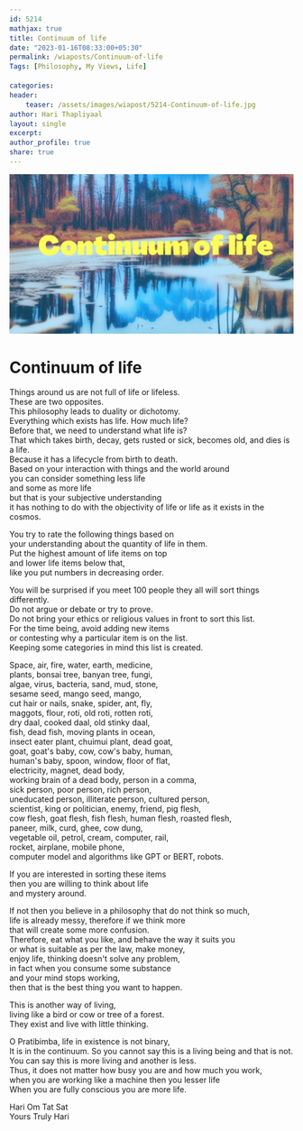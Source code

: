 ```yaml
---                    
id: 5214                    
mathjax: true                    
title: Continuum of life              
date: "2023-01-16T08:33:00+05:30"                    
permalink: /wiaposts/Continuum-of-life               
Tags: [Philosophy, My Views, Life]             
                    
categories:                    
header:                    
    teaser: /assets/images/wiapost/5214-Continuum-of-life.jpg                   
author: Hari Thapliyaal                    
layout: single                    
excerpt:                    
author_profile: true                    
share: true                    
---                    
```

                    
![The Logic of Entangled Mind](/assets/images/wiapost/5214-Continuum-of-life.jpg)                    
                       
# Continuum of life    
    
Things around us are not full of life or lifeless.     
These are two opposites.     
This philosophy leads to duality or dichotomy.     
Everything which exists has life. How much life?     
Before that, we need to understand what life is?     
That which takes birth, decay, gets rusted or sick, becomes old, and dies is a life.     
Because it has a lifecycle from birth to death.     
Based on your interaction with things and the world around     
you can consider something less life     
and some as more life     
but that is your subjective understanding     
it has nothing to do with the objectivity of life or life as it exists in the cosmos.     
    
You try to rate the following things based on     
your understanding about the quantity of life in them.     
Put the highest amount of life items on top     
and lower life items below that,     
like you put numbers in decreasing order.     
    
You will be surprised if you meet 100 people 
they all will sort things differently.     
Do not argue or debate or try to prove.      
Do not bring your ethics or religious values in front to sort this list.     
For the time being, avoid adding new items     
or contesting why a particular item is on the list.     
Keeping some categories in mind this list is created.    
    
Space, air, fire, water, earth, medicine,     
plants, bonsai tree, banyan tree, fungi,     
algae, virus, bacteria, sand, mud, stone,     
sesame seed, mango seed, mango,     
cut hair or nails, snake, spider, ant, fly,     
maggots, flour, roti, old roti, rotten roti,    
 dry daal, cooked daal, old stinky daal,     
fish, dead fish, moving plants in ocean,     
insect eater plant, chuimui plant, dead goat,     
goat, goat's baby, cow, cow's baby, human,     
human's baby, spoon, window, floor of flat,     
electricity, magnet, dead body,     
working brain of a dead body, person in a comma,     
sick person, poor person, rich person,     
uneducated person, illiterate person, cultured person,     
scientist, king or politician, enemy, friend, pig flesh,     
cow flesh, goat flesh, fish flesh, human flesh, roasted flesh,     
paneer, milk, curd, ghee, cow dung,     
vegetable oil, petrol, cream, computer, rail,     
rocket, airplane, mobile phone,     
computer model and algorithms like GPT or BERT, robots.    
    
If you are interested in sorting these items     
then you are willing to think about life     
and mystery around.     
    
If not then you believe in a philosophy that do not think so much,     
life is already messy, therefore if we think more     
that will create some more confusion.     
Therefore, eat what you like, and behave the way it suits you     
or what is suitable as per the law, make money,     
enjoy life, thinking doesn't solve any problem,     
in fact when you consume some substance     
and your mind stops working,     
then that is the best thing you want to happen.     
    
This is another way of living,      
living like a bird or cow or tree of a forest.     
They exist and live with little thinking.    
    
O Pratibimba, life in existence is not binary,    
It is in the continuum. 
So you cannot say this is a living being and that is not.    
You can say this is more living and another is less.    
Thus, it does not matter how busy you are and how much you work,    
when you are working like a machine then you lesser life    
When you are fully conscious you are more life.    
    
    
Hari Om Tat Sat    
Yours Truly Hari